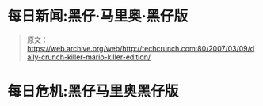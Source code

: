 # 每日新闻:黑仔·马里奥·黑仔版

> 原文：<https://web.archive.org/web/http://techcrunch.com:80/2007/03/09/daily-crunch-killer-mario-killer-edition/>

# 每日危机:黑仔马里奥黑仔版
